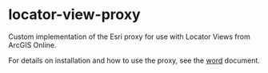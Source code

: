 # locator-view-proxy
Custom implementation of the Esri proxy for use with Locator Views from ArcGIS Online.

For details on installation and how to use the proxy, see the [word](https://github.com/carg563/locator-view-proxy/blob/main/src/Proxy%20Implementation.docx) document.
